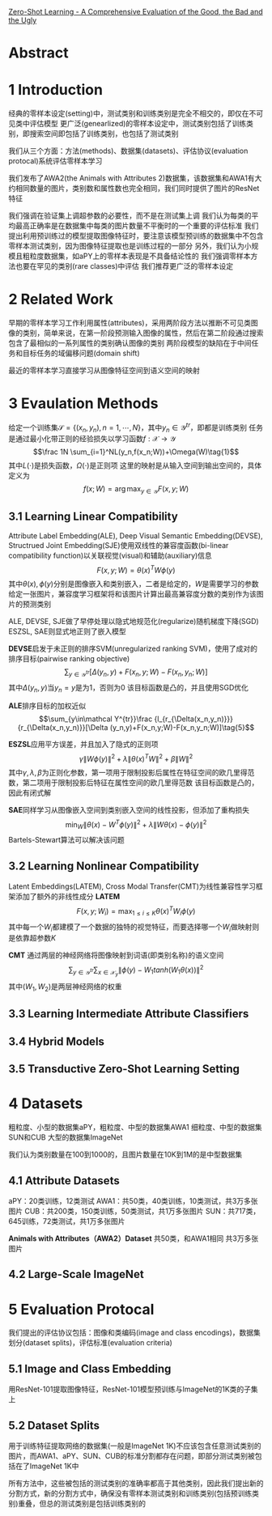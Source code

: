 [Zero-Shot Learning - A Comprehensive Evaluation of the Good, the Bad and the Ugly](<flie:///D:\Learning\paper\2019-TPAMI-Zero-Shot Learning - A Comprehensive Evaluation of the Good, the Bad and the Ugly.pdf>)
# Abstract
# 1 Introduction
经典的零样本设定(setting)中，测试类别和训练类别是完全不相交的，即仅在不可见类中评估模型
更广泛(genearlized)的零样本设定中，测试类别包括了训练类别，即搜索空间即包括了训练类别，也包括了测试类别

我们从三个方面：方法(methods)、数据集(datasets)、评估协议(evaluation protocal)系统评估零样本学习

我们发布了AWA2(the Animals with Attributes 2)数据集，该数据集和AWA1有大约相同数量的图片，类别数和属性数也完全相同，我们同时提供了图片的ResNet特征

我们强调在验证集上调超参数的必要性，而不是在测试集上调
我们认为每类的平均最高正确率是在数据集中每类的图片数量不平衡时的一个重要的评估标准
我们提出利用预训练过的模型提取图像特征时，要注意该模型预训练的数据集中不包含零样本测试类别，因为图像特征提取也是训练过程的一部分
另外，我们认为小规模且粗粒度数据集，如aPY上的零样本表现是不具备结论性的
我们强调零样本方法也要在罕见的类别(rare classes)中评估
我们推荐更广泛的零样本设定

# 2 Related Work
早期的零样本学习工作利用属性(attributes)，采用两阶段方法以推断不可见类图像的类别，简单来说，在第一阶段预测输入图像的属性，然后在第二阶段通过搜索包含了最相似的一系列属性的类别确认图像的类别
两阶段模型的缺陷在于中间任务和目标任务的域偏移问题(domain shift)

最近的零样本学习直接学习从图像特征空间到语义空间的映射
# 3 Evaulation Methods
给定一个训练集$\mathcal S = \{(x_n,y_n),n=1,\cdots,N\}$，其中$y_n \in \mathcal Y^{tr}$，即都是训练类别
任务是通过最小化带正则的经验损失以学习函数$f:\mathcal X \rightarrow \mathcal Y$
$$\frac 1N \sum_{i=1}^NL(y_n,f(x_n;W))+\Omega(W)\tag{1}$$
其中$L(\cdot)$是损失函数，$\Omega(\cdot)$是正则项
这里的映射是从输入空间到输出空间的，具体定义为
$$f(x;W) = \arg\max_{y\in \mathcal Y}F(x,y;W)\tag{2}$$
## 3.1 Learning Linear Compatibility
Attribute Label Embedding(ALE), Deep Visual Semantic Embedding(DEVSE), Structrued Joint Embedding(SJE)使用双线性的兼容度函数(bi-linear compatibility function)以关联视觉(visual)和辅助(auxiliary)信息
$$F(x,y;W) = \theta(x)^TW\phi(y)\tag{3}$$
其中$\theta(x),\phi(y)$分别是图像嵌入和类别嵌入，二者是给定的，$W$是需要学习的参数
给定一张图片，兼容度学习框架将和该图片计算出最高兼容度分数的类别作为该图片的预测类别

ALE, DEVSE, SJE做了早停处理以隐式地规范化(regularize)随机梯度下降(SGD)
ESZSL, SAE则显式地正则了嵌入模型

**DEVSE**启发于未正则的排序SVM(unregularized ranking SVM)，使用了成对的排序目标(pairwise ranking objective)
$$\sum_{y\in\mathcal Y^{tr}}[\Delta (y_n,y)+F(x_n,y;W)-F(x_n,y_n;W)]\tag{4}$$
其中$\Delta(y_n,y)$当$y_n = y$是为1，否则为0
该目标函数是凸的，并且使用SGD优化

**ALE**排序目标的加权近似
$$\sum_{y\in\mathcal Y^{tr}}\frac {l_{r_{\Delta(x_n,y_n)}}}{r_{\Delta(x_n,y_n)}}[\Delta (y_n,y)+F(x_n,y;W)-F(x_n,y_n;W)]\tag{5}$$

**ESZSL**应用平方误差，并且加入了隐式的正则项
$$\gamma \|W \phi(y)\|^2 + \lambda \|\theta(x)^TW\|^2 + \beta \|W\|^2\tag{7}$$
其中$\gamma,\lambda,\beta$为正则化参数，第一项用于限制投影后属性在特征空间的欧几里得范数，第二项用于限制投影后特征在属性空间的欧几里得范数
该目标函数是凸的，因此有闭式解

**SAE**同样学习从图像嵌入空间到类别嵌入空间的线性投影，但添加了重构损失
$$\min_W \|\theta(x) - W^T\phi(y)\|^2 + \lambda \|W\theta(x)-\phi(y)\|^2\tag{8}$$
Bartels-Stewart算法可以解决该问题

## 3.2 Learning Nonlinear Compatibility
Latent Embeddings(LATEM), Cross Modal Transfer(CMT)为线性兼容性学习框架添加了额外的非线性成分
**LATEM**
$$F(x,y;W_i)=\max_{1\le i\le K}\theta(x)^TW_i\phi(y)\tag{10}$$
其中每一个$W_i$都建模了一个数据的独特的视觉特征，而要选择哪一个$W_i$做映射则是依靠超参数$K$

**CMT**
通过两层的神经网络将图像映射到词语(即类别名称)的语义空间
$$\sum_{y \in \mathcal Y^{tr}}\sum_{x\in \mathcal X_y}\|\phi(y)-W_1tanh(W_1\theta(x))\|^2\tag{11}$$
其中$(W_1,W_2)$是两层神经网络的权重

## 3.3 Learning Intermediate Attribute Classifiers
## 3.4 Hybrid Models
## 3.5 Transductive Zero-Shot Learning Setting
# 4 Datasets
粗粒度、小型的数据集aPY，粗粒度、中型的数据集AWA1
细粒度、中型的数据集SUN和CUB
大型的数据集ImageNet

我们认为类别数量在100到1000的，且图片数量在10K到1M的是中型数据集
## 4.1 Attribute Datasets
aPY：20类训练，12类测试
AWA1：共50类，40类训练，10类测试，共3万多张图片
CUB：共200类，150类训练，50类测试，共1万多张图片
SUN：共717类，645训练，72类测试，共1万多张图片

**Animals with Attributes（AWA2）Dataset**
共50类，和AWA1相同
共3万多张图片

## 4.2 Large-Scale ImageNet
# 5 Evaluation Protocal
我们提出的评估协议包括：图像和类编码(image and class encodings)，数据集划分(dataset splits)，评估标准(evaluation criteria)
## 5.1 Image and Class Embedding
用ResNet-101提取图像特征，ResNet-101模型预训练与ImageNet的1K类的子集上

## 5.2 Dataset Splits
用于训练特征提取网络的数据集(一般是ImageNet 1K)不应该包含任意测试类别的图片，而AWA1、aPY、SUN、CUB的标准分割都存在问题，即部分测试类别被包括在了ImageNet 1K中

所有方法中，这些被包括的测试类别的准确率都高于其他类别，因此我们提出新的分割方式，新的分割方式中，确保没有零样本测试类别和训练类别(包括预训练类别)重叠，但总的测试类别是包括训练类别的